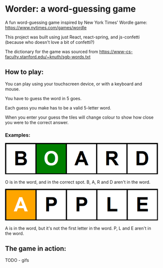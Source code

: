 # Worder: a word-guessing game

A fun word-guessing game inspired by New York Times' Wordle game: https://www.nytimes.com/games/wordle

This project was built using just React, react-spring, and js-confetti (because who doesn't love a bit of confetti?)

The dictionary for the game was sourced from https://www-cs-faculty.stanford.edu/~knuth/sgb-words.txt

## How to play:

You can play using your touchscreen device, or with a keyboard and mouse.

You have to guess the word in 5 goes.

Each guess you make has to be a valid 5-letter word.

When you enter your guess the tiles will change colour to show how close you were to the correct answer.

### Examples:

![second-letter-is-O-and-green](README_resources/letter_in_correct_spot.png)

O is in the word, and in the correct spot. B, A, R and D aren't in the word.

![first-letter-is-A-and-orange](README_resources/letter_in_incorrect_spot.png)

A is in the word, but it's not the first letter in the word. P, L and E aren't in the word.

## The game in action:

TODO - gifs